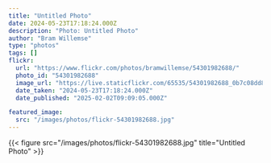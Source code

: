 ```yaml
---
title: "Untitled Photo"
date: 2024-05-23T17:18:24.000Z
description: "Photo: Untitled Photo"
author: "Bram Willemse"
type: "photos"
tags: []
flickr:
  url: "https://www.flickr.com/photos/bramwillemse/54301982688/"
  photo_id: "54301982688"
  image_url: "https://live.staticflickr.com/65535/54301982688_0b7c08dd8f_h.jpg"
  date_taken: "2024-05-23T17:18:24.000Z"
  date_published: "2025-02-02T09:09:05.000Z"

featured_image:
  src: "/images/photos/flickr-54301982688.jpg"
---
```


{{< figure src="/images/photos/flickr-54301982688.jpg" title="Untitled Photo" >}}
